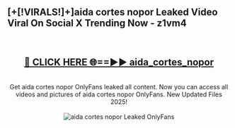 <h2>[+[!VIRALS!]+]aida cortes nopor Leaked Video Viral On Social X Trending Now - z1vm4</h2>
<br>
<div align="center">
<h2><a href="https://libra.edu.pl?aida_cortes_nopor" rel="nofollow">🔴 CLICK HERE 🌐==►► aida_cortes_nopor</a></h2>
<br>
Get aida cortes nopor OnlyFans leaked all content. Now you can access all videos and pictures of aida cortes nopor OnlyFans. New Updated Files 2025!
<br>
<br>
<a href="https://libra.edu.pl?aida_cortes_nopor" rel="nofollow" data-target="animated-image.originalLink"><img src="https://i.ibb.co.com/WyWwxjT/player-gif2.gif" alt="aida cortes nopor Leaked OnlyFans" style="max-width: 100%; display: inline-block;" data-target="animated-image.originalImage"></a>
</div>
<br>
